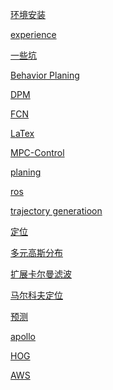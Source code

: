 <a href="环境安装.md">环境安装</a>

<a href="experience.md">experience</a>

<a href="一些坑.md">一些坑</a>

<a href="Behavior Planing/readme.md">Behavior Planing</a>

<a href="DPM/readme.md">DPM</a>

<a href="FCN/readme.md">FCN</a>

<a href="LaTex/readme.md">LaTex</a>

<a href="MPC-Control/readme.md">MPC-Control</a>

<a href="planing/readme.md">planing</a>

<a href="ros/readme.md">ros</a>

<a href="trajectory generatioon/readme.md">trajectory generatioon</a>

<a href="定位/readme.md">定位</a>

<a href="多元高斯分布/readme.md">多元高斯分布</a>

<a href="扩展卡尔曼滤波/readme.md">扩展卡尔曼滤波</a>

<a href="马尔科夫定位/readme.md">马尔科夫定位</a>

<a href="预测/readme.md">预测</a>

<a href="apollo/readme.md">apollo</a>

<a href="HOG/readme.md">HOG</a>

<a href="aws/readme.md">AWS</a>